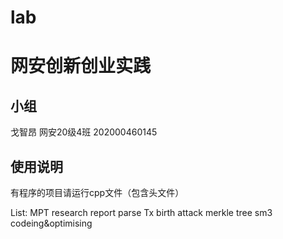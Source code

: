# lab
网安创新创业实践
=====

小组
----
戈智昂 网安20级4班 202000460145

使用说明
----
有程序的项目请运行cpp文件（包含头文件）



List:
MPT research report
parse Tx
birth attack
merkle tree
sm3 codeing&optimising
